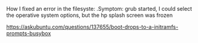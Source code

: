 How I fixed an error in the filesyste:
.Symptom: grub started, I could select the operative system options, but the hp splash screen was frozen

https://askubuntu.com/questions/137655/boot-drops-to-a-initramfs-prompts-busybox
